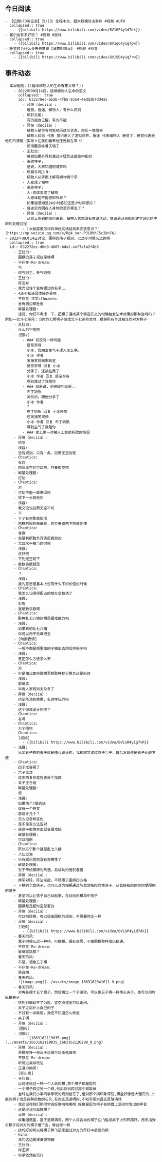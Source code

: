 ## 今日阅读
	- 【巴西UFO听证会】（5/13）全程中文，超大规模目击事件 #视频 #UFO
	  collapsed:: true
		- {{bilibili https://www.bilibili.com/video/BV1GP4y1d7dk}}
	- 塞尔达有多好玩？ #视频 #游戏
	  collapsed:: true
		- {{bilibili https://www.bilibili.com/video/BV1qG4y1q7pw}}
	- 睡觉时为什么会失去意识【蒲慕明院士】 #视频 #科普
	  collapsed:: true
		- {{bilibili https://www.bilibili.com/video/BV15D4y1q7rw}}
## 事件动态
	- 本周话题：[[延续植物人的生命有意义吗？]]
		- 2022年09月14日，延续植物人生命的意义
		  collapsed:: true
		  id:: 632278ec-a52b-4fb8-93a4-4edd3b7dd4a5
			- 异恒（deciia）:
			  睡觉，昏迷，植物人，有什么区别
			- 风轩云冕:
			  有的能自己醒，有的不能
			- 异恒（deciia）:
			  植物人是否有可能经历这三状态，然后一觉醒来
			  植物人状态 代表 意识进入了虚拟世界，昏迷 代表植物人 睡觉了，睡觉代表是他们的清醒（实际上在我们看来他还是躺在床上）
			  而清醒意味着天塌了
			- 王肚白:
			  睡觉如果外界刺激过于猛烈还是能中断的
			- 骆驼祥子:
			  话说，大家知道明清梦吗
			- 熊猫许可🐼·N:
			  植物人从字面上解有植物两个字
			- 人变成了植物
			- 骆驼祥子:
			  人-肉体变成了植物
			- 人思维能不能感知外界？
			  如果能感知是24小时感知还是少时间感知？
			- 昏迷后的困在人身体的意识哪去了？
			- 异恒（deciia）:
			  从网上查到的资料来看，植物人状态没有意识活动，意识是从感知到建立记忆的中间的处理过程
			- [大脑需要怎样的神经网络结构来安放意识？](https://mp.weixin.qq.com/s/Rq4_our-PJLBVhC5cI0n7A)
	- 2022年09月14日讨论，围棋的落子规则，以及小时候玩过的棋
	  collapsed:: true
	  id:: 632278ec-d6d0-4607-bda2-a4f7afa2f4b3
		- 王肚白:
		  围棋的落子规则是啥啊
		- 不存在-Re-dream:
		  气
		- 得气则生，失气则死
		- 王肚白:
		  好玄妙
		- 我光记住个金角银边的名字……
		- 4还不知道具体操作是啥
		- 不存在-华文sfhuawen:
		  金角银边草肚皮
		- 碳基处理器:
		  话说，你们不考虑一下，把棋子落成某个特定符文的时候触发法术效果的那种游戏吗？例如——北斗七杀阵：当你的七颗棋子落成北斗七杀符文时，提掉所有与其相连的对方棋子
		- 王肚白:
		  什么万宁围棋
		- [图片]
			- ### 有没有一种可能
			  是奈奈呀
			  小冰，女朋友生气不理人怎么哄。
			  小冰 作者
			  发搞笑视频啊肯定
			  是奈奈呀 回复 小冰
			  分手了，还被拉黑了
			  小冰 作者 回复 是亲奈呀 
			  啊别难过了我陪你
			- ### 就是说，他俩碰巧就是..
			  布丁奶瓶
			  听你的，跟他分手了
			  小冰 作者 
			  ?
			  布丁奶瓶 回复 小冰吵架
			  还发搞笑视频 
			  小冰 作者 回复 布丁奶瓶 
			  啊别生气了我陪你
			- ### 史上第一对被人工智能拆散的情侣
		- 异恒（deciia）:
		  哈哈
		- 浅暮:
		  没有规则，只有一条，四周无空则死
		- Chaotica:
		  有的
		- 四周无空也可以放，只要能吃棋
		- 碳基处理器:
		  打劫
		- Chaotica:
		  对
		- 打劫不能一直来回吃
		- 得下一步其他的
		- 浅暮:
		  我又没说四周无空不可
		- 下
		- 下了有空那就能活
		- 围棋的规则简单到，你只要摸两下棋就能懂
		- Chaotica:
		  雀食
		- 但是判断胜负其实挺费劲的
		- 尤其水平相当的时候
		- 浅暮:
		  还好吧
		- 下到无空可下
		- 数数目数就是
		- Chaotica:
		  ？
		- 浅暮:
		  我的意思是基本上没有什么下的价值的时候
		- Chaotica:
		  我怎么记得得把占的地方全数清了
		- 浅暮:
		  对啊
		- 就是数目数啊
		- Chaotica:
		  那种乱七八糟的棋局很难数的吧
		- 浅暮:
		  如果真的乱七八糟
		- 你可以用子先填进去
		- [动画表情]
		- Chaotica:
		  一般不都是把里面的子摘出去然后拼格子吗
		- 浅暮:
		  反正怎么方便怎么来
		- Chaotica:
		  对
		- 但是相比象棋跳棋军棋那种秒分胜负还是麻烦
		- 浅暮:
		  那确实
		- 毕竟人家规则复杂多了
		- 异恒（deciia）:
		  约定阵法和效果，有这样玩的吗
		- 浅暮:
		  这个很难设计的吧？
		- Chaotica:
		  有啊
		- Chaotica:
		  万宁围棋
		- Chaotica:
		  [视频]
			- {{bilibili https://www.bilibili.com/video/BV1xR4y1g7vR}}
		- 浅暮:
		  比如五子棋的五子就是精心设计的，我和同学试过四子六子，最后发现还是五子比较方便
		- Chaotica:
		  四子太容易了
		- 六子太难
		- 这东西复杂度应该是个指数
		- 五子正合适
		- 碳基处理器:
		  嗯
		- 浅暮:
		  如果落个7星的话
		- 就有一个符文
		- 那设计几个？
		- 怎么记各种变化
		- 是不是有方法应对
		- 感觉平衡性方面就会很难搞
		- 碳基处理器:
		  可以阻断
		- Chaotica:
		  所以万宁那个就是乱七八糟
		- 八仙过海
		- 只有娱乐性而没有竞赛性了
		- 碳基处理器:
		  对于传统棋牌的改造，最成功的是弑君者
		- 异恒（deciia）:
		  两军对阵，阵法杀敌，不局限于围棋四方格
		- 下棋的全盘落子，也可以改为根据通过阵营营帐指向性落子，从营帐指向的方向受限制的落子
		- 甚至可以让落子自己动起来，在动态的棋局中落子
		- 碳基处理器:
		  围棋都是超时空部署的
		- 异恒（deciia）:
		  可以叫阵棋，可以借鉴围棋的规则，不需要完全一样
		- 异恒（deciia）:
		  [视频]
			- {{bilibili https://www.bilibili.com/video/BV1GP4y1d7dk}}
		- 春天的风:
		  我小时候玩过一种棋，叫挑棋。很有意思，不像围棋那样难以精通。
		- 不存在-Re-dream:
		  玻璃球跳棋？
		- 春天的风:
		  不是，很像五子棋
		- 不存在-Re-dream:
		  黑白棋
		- 春天的风:
		  ![image.png](../assets/image_1663162041611_0.png)
		- 春天的风:
		  对角各摆十五个旗子，然后跳过一个子进攻。可以像五子棋一样两头夹子，也可以用时纵横夹子
		- 吃到对面动不了为胜。留空点那里可以走闲。
		- 夹子之后补上自己的子
		- 不过有一点缺陷，我还不知道怎么改进
		- 夹子棋
		- 异恒（deciia）:
		  [图片]
		- [图片]
			- ![1663162119035.png](../assets/1663162119035_1663162126208_0.png)
		- 异恒（deciia）:
		  黑棋左移一格三子连珠可以杀死白棋
		- 不存在-Re-dream:
		  听说过类似玩法
		- 正道の幽灵:
		  [剪头发]
		- 王肚白:
		  以前还玩过一种一个人玩的棋,那个棋子都是圆的
		- 一个棋子跨过另一个球,然后将别跨过那个球取掉
		- 当时在我们小学同学家玩的规则给忘了,但对那个棋印象深刻,棋盘好像是大理石的,上面的棋子也是各种颜色的石头,有的还是透明的,不知带是水晶还是玻璃球
		- 我还记得我们那同学说好像叫咕嘟棋,好像是因为棋子在棋盘上滚动时发出的声音
		- 还是应该叫孤独棋？
		- 异恒（deciia）:
		  收集酒瓶盖，盖子里填满泥，两个人将各自的棋子在门槛或桌子上列阵摆好，用手指弹击棋子将对方的棋子撞下去，像台球一样
		- 技巧好的可以将棋子弹飞起来越过对方的阵打中后面的棋
		- kino:
		  我们这边是课桌弹钢镚
		- 王肚白:
		  炸王牌
		- 似乎依然在流行